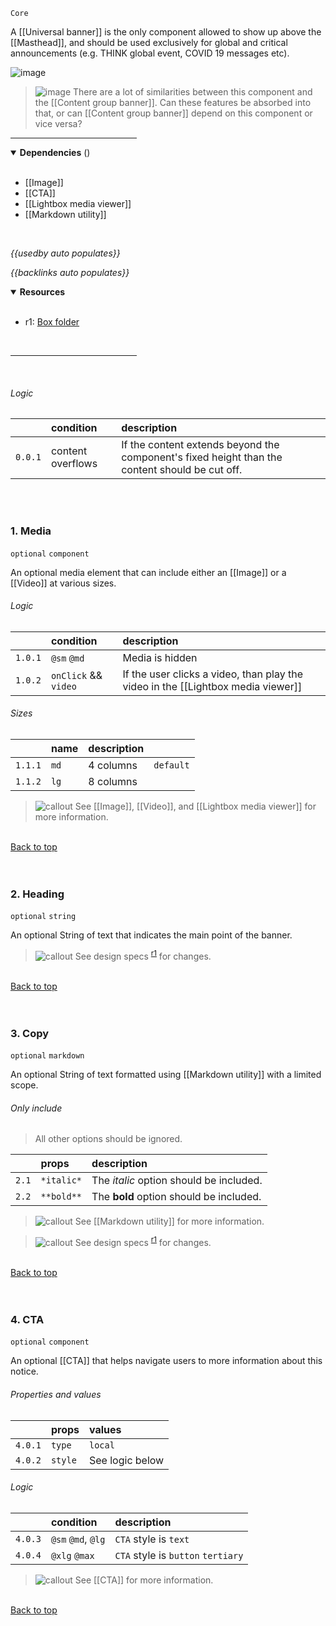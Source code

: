 `Core` <!-- category start --><!-- category end -->

A [[Universal banner]] is the only component allowed to show up above the [[Masthead]], and should be used exclusively for global and critical announcements (e.g. THINK global event, COVID 19 messages etc).

![image](https://user-images.githubusercontent.com/3793636/140759323-201ebe94-7930-4201-addb-7de87504d330.png)

> ![image](https://user-images.githubusercontent.com/3793636/117874180-493bdb80-b266-11eb-8945-dde0d95431d6.png)
> There are a lot of similarities between this component and the [[Content group banner]]. Can these features be absorbed into that, or can [[Content group banner]] depend on this component or vice versa?

<hr width="40%" />

<!-- toc start open="true" depthStart="3" depthEnd="5" --><!-- toc end -->

<details open="true">
  <summary><strong>Dependencies</strong> (<!-- dependencyCount start --><!-- dependencyCount end -->)</summary><br />

- [[Image]]
- [[CTA]]
- [[Lightbox media viewer]]
- [[Markdown utility]]

<br />
</details>

<!-- usedby start open="false" -->

_{{usedby auto populates}}_

<!-- usedby end -->

<!-- backlinks start open="false" -->

_{{backlinks auto populates}}_

<!-- backlinks end -->

<a name="resources"></a>

<details open="true">
  <summary><strong>Resources</strong></summary><br />

- r1: [Box folder](https://ibm.ent.box.com/folder/142303458357)

<br />
</details>

<hr width="40%" />

<br />

###### Logic

|         | condition         | description                                                                                    |
| :------ | :---------------- | :--------------------------------------------------------------------------------------------- |
| `0.0.1` | content overflows | If the content extends beyond the component's fixed height than the content should be cut off. |

<br /><br />

### 1. Media

`optional` `component`

An optional media element that can include either an [[Image]] or a [[Video]] at various sizes.

###### Logic

|         | condition            | description                                                                      |
| :------ | :------------------- | :------------------------------------------------------------------------------- |
| `1.0.1` | `@sm` `@md`          | Media is hidden                                                                  |
| `1.0.2` | `onClick` && `video` | If the user clicks a video, than play the video in the [[Lightbox media viewer]] |

###### Sizes

|         | name | description |           |
| :------ | :--- | :---------- | :-------- |
| `1.1.1` | `md` | 4 columns   | `default` |
| `1.1.2` | `lg` | 8 columns   |           |

> ![callout](https://user-images.githubusercontent.com/3793636/117873919-f6faba80-b265-11eb-81a5-039bdcd822e8.png)
> See [[Image]], [[Video]], and [[Lightbox media viewer]] for more information.

<!--    | `1.1.3` | `sm`        | 2 columns |     |
| `1.1.4` | `xsm`   | 1 column    |           | -->

<br />[Back to top](#wiki-wrapper)<br /><br /><br />

### 2. Heading

`optional` `string`

An optional String of text that indicates the main point of the banner.

> ![callout](https://user-images.githubusercontent.com/3793636/117873919-f6faba80-b265-11eb-81a5-039bdcd822e8.png)
> See design specs <sup>[r1](#resources)</sup> for changes.

<br />[Back to top](#wiki-wrapper)<br /><br /><br />

### 3. Copy

`optional` `markdown`

An optional String of text formatted using [[Markdown utility]] with a limited scope.

###### Only include

> All other options should be ignored.

|       | props      | description                             |
| :---- | :--------- | :-------------------------------------- |
| `2.1` | `*italic*` | The _italic_ option should be included. |
| `2.2` | `**bold**` | The **bold** option should be included. |

> ![callout](https://user-images.githubusercontent.com/3793636/117873919-f6faba80-b265-11eb-81a5-039bdcd822e8.png)
> See [[Markdown utility]] for more information.

> ![callout](https://user-images.githubusercontent.com/3793636/117873919-f6faba80-b265-11eb-81a5-039bdcd822e8.png)
> See design specs <sup>[r1](#resources)</sup> for changes.

<br />[Back to top](#wiki-wrapper)<br /><br /><br />

### 4. CTA

`optional` `component`

An optional [[CTA]] that helps navigate users to more information about this notice.

###### Properties and values

|         | props   | values          |
| :------ | :------ | :-------------- |
| `4.0.1` | `type`  | `local`         |
| `4.0.2` | `style` | See logic below |

###### Logic

|         | condition          | description                        |
| :------ | :----------------- | :--------------------------------- |
| `4.0.3` | `@sm` `@md`, `@lg` | `CTA` style is `text`              |
| `4.0.4` | `@xlg` `@max`      | `CTA` style is `button` `tertiary` |

> ![callout](https://user-images.githubusercontent.com/3793636/117873919-f6faba80-b265-11eb-81a5-039bdcd822e8.png)
> See [[CTA]] for more information.

<br />[Back to top](#wiki-wrapper)<br /><br /><br />
